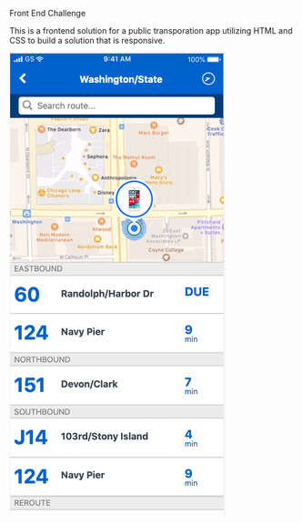 Front End Challenge

This is a frontend solution for a public transporation app utilizing HTML and CSS to build a solution that is responsive.

![Transit App](/images/frontendchallenge.png)
